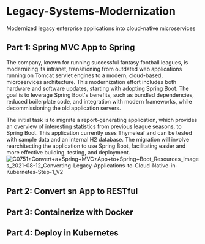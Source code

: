 # Legacy-Systems-Modernization
Modernized legacy enterprise applications into cloud-native microservices

## Part 1: Spring MVC App to Spring
The company, known for running successful fantasy football leagues, is modernizing its intranet, transitioning from outdated web applications running on Tomcat servlet engines to a modern, cloud-based, microservices architecture. This modernization effort includes both hardware and software updates, starting with adopting Spring Boot. The goal is to leverage Spring Boot's benefits, such as bundled dependencies, reduced boilerplate code, and integration with modern frameworks, while decommissioning the old application servers.

The initial task is to migrate a report-generating application, which provides an overview of interesting statistics from previous league seasons, to Spring Boot. This application currently uses Thymeleaf and can be tested with sample data and an internal H2 database. The migration will involve rearchitecting the application to use Spring Boot, facilitating easier and more effective building, testing, and deployment.
![C0751+Convert+a+Spring+MVC+App+to+Spring+Boot_Resources_Images_2021-08-12_Converting-Legacy-Applications-to-Cloud-Native-in-Kubernetes-Step-1_V2](https://github.com/user-attachments/assets/97d52519-2269-4549-b278-23d6bc20d7dc)


## Part 2: Convert sn App to RESTful

## Part 3: Containerize with Docker

## Part 4: Deploy in Kubernetes
